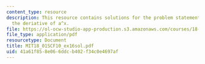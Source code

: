 ```yaml
---
content_type: resource
description: This resource contains solutions for the problem statements related to
  the deriative of a^x.
file: https://ol-ocw-studio-app-production.s3.amazonaws.com/courses/18-01sc-single-variable-calculus-fall-2010/41a61f858e066ddcb402f34c0e4697af_MIT18_01SCF10_ex16sol.pdf
file_type: application/pdf
resourcetype: Document
title: MIT18_01SCF10_ex16sol.pdf
uid: 41a61f85-8e06-6ddc-b402-f34c0e4697af
---
```

